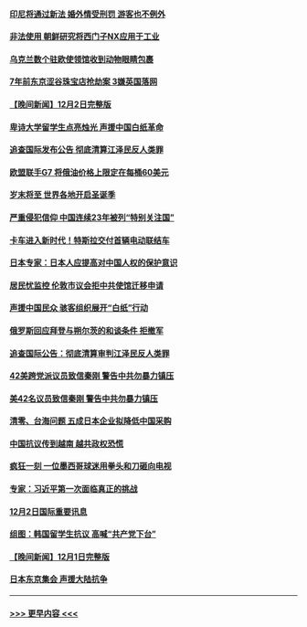 #### [印尼将通过新法 婚外情受刑罚 游客也不例外](../pages/prog202/a103589890.md?t=12032101) 
#### [非法使用 朝鲜研究将西门子NX应用于工业](../pages/prog202/a103589883.md?t=12032101) 
#### [乌克兰数个驻欧使领馆收到动物眼睛包裹](../pages/prog202/a103589875.md?t=12032101) 
#### [7年前东京涩谷珠宝店抢劫案 3嫌英国落网](../pages/prog202/a103589800.md?t=12032101) 
#### [【晚间新闻】12月2日完整版](../pages/prog202/a103589672.md?t=12032101) 
#### [卑诗大学留学生点亮烛光 声援中国白纸革命](../pages/prog202/a103589679.md?t=12032101) 
#### [追查国际发布公告 彻底清算江泽民反人类罪](../pages/prog202/a103589675.md?t=12032101) 
#### [欧盟联手G7 将俄油价格上限定在每桶60美元](../pages/prog202/a103589667.md?t=12032101) 
#### [岁末将至 世界各地开启圣诞季](../pages/prog202/a103589549.md?t=12032101) 
#### [严重侵犯信仰 中国连续23年被列“特别关注国”](../pages/prog202/a103589309.md?t=12032101) 
#### [卡车进入新时代！特斯拉交付首辆电动联结车](../pages/prog202/a103589231.md?t=12032101) 
#### [日本专家：日本人应提高对中国人权的保护意识](../pages/prog202/a103589227.md?t=12032101) 
#### [居民忧监控 伦敦市议会拒中共使馆迁移申请](../pages/prog202/a103589225.md?t=12032101) 
#### [声援中国民众 骇客组织展开“白纸”行动](../pages/prog202/a103589221.md?t=12032101) 
#### [俄罗斯回应拜登与朔尔茨的和谈条件 拒撤军](../pages/prog202/a103589262.md?t=12032101) 
#### [追查国际公告：彻底清算审判江泽民反人类罪](../pages/prog202/a103589219.md?t=12032101) 
#### [42美跨党派议员致信秦刚 警告中共勿暴力镇压](../pages/prog202/a103589213.md?t=12032101) 
#### [美42名议员致信秦刚 警告中共勿暴力镇压](../pages/prog202/a103589163.md?t=12032101) 
#### [清零、台海问题 五成日本企业拟降低中国采购](../pages/prog202/a103589149.md?t=12032101) 
#### [中国抗议传到越南 越共政权恐慌](../pages/prog202/a103589056.md?t=12032101) 
#### [疯狂一刻 一位墨西哥球迷用拳头和刀砸向电视](../pages/prog202/a103589040.md?t=12032101) 
#### [专家：习近平第一次面临真正的挑战](../pages/prog202/a103589037.md?t=12032101) 
#### [12月2日国际重要讯息](../pages/prog202/a103589041.md?t=12032101) 
#### [组图：韩国留学生抗议 高喊“共产党下台”](../pages/prog202/a103589004.md?t=12032101) 
#### [【晚间新闻】12月1日完整版](../pages/prog202/a103588783.md?t=12032101) 
#### [日本东京集会 声援大陆抗争](../pages/prog202/a103588823.md?t=12032101) 

----
#### [ >>> 更早内容 <<< ](../indexes/prog202-earlier.md)
